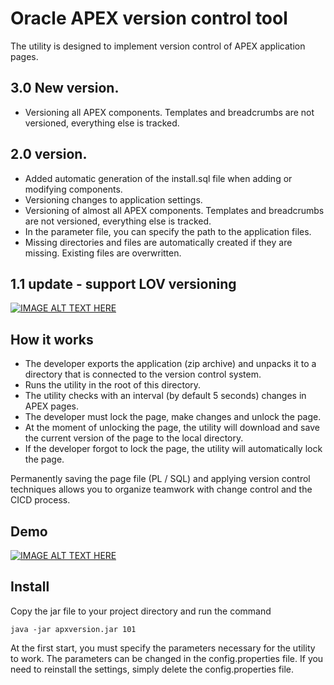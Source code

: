 # Oracle APEX version control tool
The utility is designed to implement version control of APEX application pages.

## 3.0 New version.
- Versioning all APEX components. Templates and breadcrumbs are not versioned, everything else is tracked.

## 2.0 version.
- Added automatic generation of the install.sql file when adding or modifying components.
- Versioning changes to application settings.
- Versioning of almost all APEX components. Templates and breadcrumbs are not versioned, everything else is tracked.
- In the parameter file, you can specify the path to the application files.
- Missing directories and files are automatically created if they are missing. Existing files are overwritten.

## 1.1 update - support LOV versioning
[![IMAGE ALT TEXT HERE](https://img.youtube.com/vi/oqcI-fjBfIY/0.jpg)](https://www.youtube.com/watch?v=oqcI-fjBfIY)


## How it works
 - The developer exports the application (zip archive) and unpacks it to a directory that is connected to the version control system.
 - Runs the utility in the root of this directory.
 - The utility checks with an interval (by default 5 seconds) changes in APEX pages.
 - The developer must lock the page, make changes and unlock the page.
 - At the moment of unlocking the page, the utility will download and save the current version of the page to the local directory.
 - If the developer forgot to lock the page, the utility will automatically lock the page.

Permanently saving the page file (PL / SQL) and applying version control techniques allows you to organize teamwork with change control and the CICD process.

## Demo

[![IMAGE ALT TEXT HERE](https://img.youtube.com/vi/JBrtDeZcNE4/0.jpg)](https://www.youtube.com/watch?v=JBrtDeZcNE4)

## Install

Copy the jar file to your project directory and run the command
``` 
java -jar apxversion.jar 101
```
At the first start, you must specify the parameters necessary for the utility to work.
The parameters can be changed in the config.properties file. If you need to reinstall the settings, simply delete the config.properties file.

